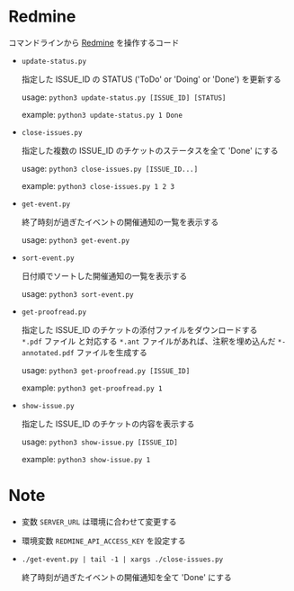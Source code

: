# Redmine

コマンドラインから [Redmine](https://www.redmine.org/) を操作するコード

- `update-status.py`

  指定した ISSUE_ID の STATUS ('ToDo' or 'Doing' or 'Done') を更新する

  usage: `python3 update-status.py [ISSUE_ID] [STATUS]`

  example: `python3 update-status.py 1 Done`

- `close-issues.py`

  指定した複数の ISSUE_ID のチケットのステータスを全て 'Done' にする

  usage: `python3 close-issues.py [ISSUE_ID...]`

  example: `python3 close-issues.py 1 2 3`

- `get-event.py`

  終了時刻が過ぎたイベントの開催通知の一覧を表示する

  usage: `python3 get-event.py`

- `sort-event.py`

  日付順でソートした開催通知の一覧を表示する
  
  usage: `python3 sort-event.py`
  
- `get-proofread.py`

  指定した ISSUE_ID のチケットの添付ファイルをダウンロードする  
  `*.pdf` ファイル と対応する `*.ant` ファイルがあれば、注釈を埋め込んだ `*-annotated.pdf` ファイルを生成する
  
  usage: `python3 get-proofread.py [ISSUE_ID]`
  
  example: `python3 get-proofread.py 1`

- `show-issue.py`

  指定した ISSUE_ID のチケットの内容を表示する
  
  usage: `python3 show-issue.py [ISSUE_ID]`
  
  example: `python3 show-issue.py 1`

# Note
- 変数 `SERVER_URL` は環境に合わせて変更する
- 環境変数 `REDMINE_API_ACCESS_KEY` を設定する
- `./get-event.py | tail -1 | xargs ./close-issues.py`

  終了時刻が過ぎたイベントの開催通知を全て 'Done' にする

